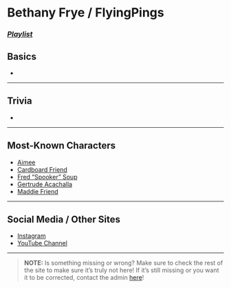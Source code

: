# Bethany Frye / FlyingPings
### [*Playlist*](https://www.youtube.com/playlist?list=PLwlijWXtmIKiR8vfI0Ia2GjruV1VfUsje-)

## Basics
- 

----

## Trivia
- 

----

## Most-Known Characters
- [Aimee](5.Characters/Aimee.html)
- [Cardboard Friend](5.Characters/Cardboard_Friend.html)
- [Fred “Spooker” Soup](5.Characters/Fred_Spooker_Soup.html)
- [Gertrude Acachalla](5.Characters/Gertrude_Acachalla.html)
- [Maddie Friend](5.Characters/Maddie_Friend.html)

----

## Social Media / Other Sites
- [Instagram](https://instagram.com/flyingpings?igshid=1a52h7zpesjd)
- [YouTube Channel](https://m.youtube.com/channel/UCrRl2MtWnEA9_wQKWepQ0tQ)

----

> **NOTE:** Is something missing or wrong? Make sure to check the rest of the site to make sure it’s truly not here! If it’s still missing or you want it to be corrected, contact the admin [here](chapter_2.html)!